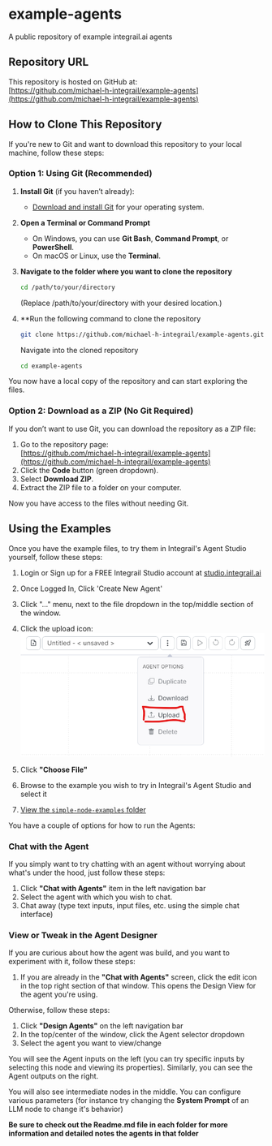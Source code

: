 # example-agents
A public repository of example integrail.ai agents

## Repository URL
This repository is hosted on GitHub at:  
[https://github.com/michael-h-integrail/example-agents](https://github.com/michael-h-integrail/example-agents)

## How to Clone This Repository
If you're new to Git and want to download this repository to your local machine, follow these steps:

### **Option 1: Using Git (Recommended)**
1. **Install Git** (if you haven’t already):
    - [Download and install Git](https://git-scm.com/downloads) for your operating system.
2. **Open a Terminal or Command Prompt**
    - On Windows, you can use **Git Bash**, **Command Prompt**, or **PowerShell**.
    - On macOS or Linux, use the **Terminal**.
3. **Navigate to the folder where you want to clone the repository**
   ```sh
   cd /path/to/your/directory
   ```
   (Replace /path/to/your/directory with your desired location.) 
4. **Run the following command to clone the repository  
   ```sh
   git clone https://github.com/michael-h-integrail/example-agents.git
   ```
   Navigate into the cloned repository

   ```sh
   cd example-agents
   ``` 
You now have a local copy of the repository and can start exploring the files.

### **Option 2: Download as a ZIP (No Git Required)**
If you don’t want to use Git, you can download the repository as a ZIP file:

1. Go to the repository page:  
   [https://github.com/michael-h-integrail/example-agents](https://github.com/michael-h-integrail/example-agents)
2. Click the **Code** button (green dropdown).
3. Select **Download ZIP**.
4. Extract the ZIP file to a folder on your computer.

Now you have access to the files without needing Git.

## Using the Examples
Once you have the example files, to try them in Integrail's Agent Studio yourself, follow these steps:
1. Login or Sign up for a FREE Integrail Studio account at [studio.integrail.ai](https://studio.integrail.ai/) 
2. Once Logged In, Click 'Create New Agent'
3. Click "..." menu, next to the file dropdown in the top/middle section of the window.
4. Click the upload icon:  
      ![Upload Icon](doc/img/upload.png)
5. Click **"Choose File"**
6. Browse to the example you wish to try in Integrail's Agent Studio and select it

7. [View the `simple-node-examples` folder](https://github.com/michael-h-integrail/example-agents/tree/main/simple-node-examples)

You have a couple of options for how to run the Agents:

### Chat with the Agent
If you simply want to try chatting with an agent without worrying about what's under the hood, just follow these steps:
1. Click **"Chat with Agents"** item in the left navigation bar
2. Select the agent with which you wish to chat.
3. Chat away (type text inputs, input files, etc. using the simple chat interface)

### View or Tweak in the Agent Designer
If you are curious about how the agent was build, and you want to experiment with it, follow these steps: 

1. If you are already in the **"Chat with Agents"** screen, click the edit icon in the top right section of that window.  This opens the Design View for the agent you're using.

Otherwise, follow these steps:
1. Click **"Design Agents"** on the left navigation bar
2. In the top/center of the window, click the Agent selector dropdown
3. Select the agent you want to view/change

You will see the Agent inputs on the left (you can try specific inputs by selecting this node and viewing its properties).  Similarly, you can see the Agent outputs on the right. 

You will also see intermediate nodes in the middle.  You can configure various parameters (for instance try changing the **System Prompt** of an LLM node to change it's behavior)

**Be sure to check out the Readme.md file in each folder for more information and detailed notes the agents in that folder**
